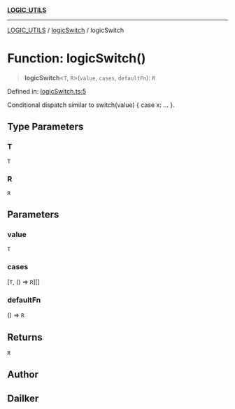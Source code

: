 [**LOGIC_UTILS**](../../README.md)

***

[LOGIC_UTILS](../../README.md) / [logicSwitch](../README.md) / logicSwitch

# Function: logicSwitch()

> **logicSwitch**\<`T`, `R`\>(`value`, `cases`, `defaultFn`): `R`

Defined in: [logicSwitch.ts:5](https://github.com/dailker/everyutil/blob/febb9ddd747c27fb11272f2ad88aedb1ae4d7cba/src/logic/logicSwitch.ts#L5)

Conditional dispatch similar to switch(value) { case x: ... }.

## Type Parameters

### T

`T`

### R

`R`

## Parameters

### value

`T`

### cases

\[`T`, () => `R`\][]

### defaultFn

() => `R`

## Returns

`R`

## Author

## Dailker
